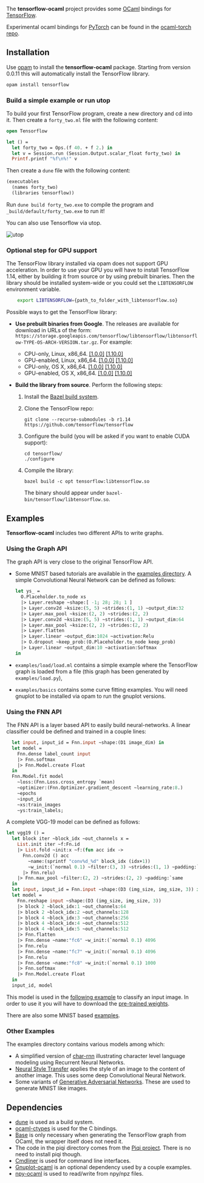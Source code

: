 The __tensorflow-ocaml__ project provides some [OCaml](http://ocaml.org) bindings for [TensorFlow](http://tensorflow.org).

Experimental ocaml bindings for [PyTorch](https://pytorch.org)
can be found in the [ocaml-torch repo](https://github.com/LaurentMazare/ocaml-torch).

## Installation

Use [opam](https://opam.ocaml.org/) to install the __tensorflow-ocaml__ package.
Starting from version 0.0.11 this will automatically install the TensorFlow library.

```bash
opam install tensorflow
```

### Build a simple example or run utop

To build your first TensorFlow program, create a new directory and cd into it.
Then create a `forty_two.ml` file with the following content:

```ocaml
open Tensorflow

let () =
  let forty_two = Ops.(f 40. + f 2.) in
  let v = Session.run (Session.Output.scalar_float forty_two) in
  Printf.printf "%f\n%!" v
```

Then create a `dune` file with the following content:

```ocaml
(executables
  (names forty_two)
  (libraries tensorflow))
```

Run `dune build forty_two.exe` to compile the program and
`_build/default/forty_two.exe` to run it!

You can also use Tensorflow via utop.

![utop](./bin/utop.png)


### Optional step for GPU support

The TensorFlow library installed via opam does not support GPU acceleration.
In order to use your GPU you will have to install TensorFlow 1.14, either
by building it from source or by using prebuilt binaries. Then 
the library should be installed system-wide or you could set the
`LIBTENSORFLOW` environment variable.

```bash
    export LIBTENSORFLOW={path_to_folder_with_libtensorflow.so}
``` 

Possible ways to get the TensorFlow library:

* __Use prebuilt binaries from Google__. The releases are available for download in URLs of the form: `https://storage.googleapis.com/tensorflow/libtensorflow/libtensorflow-TYPE-OS-ARCH-VERSION.tar.gz`. For example:
    * CPU-only, Linux, x86_64.
    [[1.0.0]](https://storage.googleapis.com/tensorflow/libtensorflow/libtensorflow-cpu-linux-x86_64-1.0.0.tar.gz)
    [[1.10.0]](https://storage.googleapis.com/tensorflow/libtensorflow/libtensorflow-cpu-linux-x86_64-1.10.0.tar.gz)
    * GPU-enabled, Linux, x86_64.
    [[1.0.0]](https://storage.googleapis.com/tensorflow/libtensorflow/libtensorflow-gpu-linux-x86_64-1.0.0.tar.gz)
    [[1.10.0]](https://storage.googleapis.com/tensorflow/libtensorflow/libtensorflow-gpu-linux-x86_64-1.10.0.tar.gz)
    * CPU-only, OS X, x86_64.
    [[1.0.0]](https://storage.googleapis.com/tensorflow/libtensorflow/libtensorflow-cpu-darwin-x86_64-1.0.0.tar.gz)
    [[1.10.0]](https://storage.googleapis.com/tensorflow/libtensorflow/libtensorflow-cpu-darwin-x86_64-1.10.0.tar.gz)
    * GPU-enabled, OS X, x86_64.
    [[1.0.0]](https://storage.googleapis.com/tensorflow/libtensorflow/libtensorflow-gpu-darwin-x86_64-1.0.0.tar.gz)
    [[1.10.0]](https://storage.googleapis.com/tensorflow/libtensorflow/libtensorflow-gpu-darwin-x86_64-1.10.0.tar.gz)

* __Build the library from source__. Perform the following steps:
    1. Install the [Bazel build system](http://bazel.io/docs/install.html).
    1. Clone the TensorFlow repo:

        `git clone --recurse-submodules -b r1.14 https://github.com/tensorflow/tensorflow`
    1. Configure the build (you will be asked if you want to enable CUDA support):
    
        ```
        cd tensorflow/
        ./configure
        ```
    1. Compile the library:

       `bazel build -c opt tensorflow:libtensorflow.so`
       
       The binary should appear under `bazel-bin/tensorflow/libtensorflow.so`.

## Examples

__Tensorflow-ocaml__ includes two different APIs to write graphs.

### Using the Graph API

The graph API is very close to the original TensorFlow API.

* Some MNIST based tutorials are available in the [examples directory](https://github.com/LaurentMazare/tensorflow-ocaml/tree/master/examples/mnist).
  A simple Convolutional Neural Network can be defined as follows:
  ```ocaml
  let ys_ =
    O.Placeholder.to_node xs
    |> Layer.reshape ~shape:[ -1; 28; 28; 1 ]
    |> Layer.conv2d ~ksize:(5, 5) ~strides:(1, 1) ~output_dim:32
    |> Layer.max_pool ~ksize:(2, 2) ~strides:(2, 2)
    |> Layer.conv2d ~ksize:(5, 5) ~strides:(1, 1) ~output_dim:64
    |> Layer.max_pool ~ksize:(2, 2) ~strides:(2, 2)
    |> Layer.flatten
    |> Layer.linear ~output_dim:1024 ~activation:Relu
    |> O.dropout ~keep_prob:(O.Placeholder.to_node keep_prob)
    |> Layer.linear ~output_dim:10 ~activation:Softmax
  in
  ```

* `examples/load/load.ml` contains a simple example where the TensorFlow graph is loaded from a file (this graph has been generated by `examples/load.py`),
* `examples/basics` contains some curve fitting examples. You will need gnuplot to be installed via opam to run the gnuplot versions.

### Using the FNN API

The FNN API is a layer based API to easily build neural-networks. A linear classifier could be defined and trained in a couple lines:

```ocaml
  let input, input_id = Fnn.input ~shape:(D1 image_dim) in
  let model =
    Fnn.dense label_count input
    |> Fnn.softmax
    |> Fnn.Model.create Float
  in
  Fnn.Model.fit model
    ~loss:(Fnn.Loss.cross_entropy `mean)
    ~optimizer:(Fnn.Optimizer.gradient_descent ~learning_rate:8.)
    ~epochs
    ~input_id
    ~xs:train_images
    ~ys:train_labels;
```
A complete VGG-19 model can be defined as follows:

```ocaml
let vgg19 () =
  let block iter ~block_idx ~out_channels x =
    List.init iter ~f:Fn.id
    |> List.fold ~init:x ~f:(fun acc idx ->
      Fnn.conv2d () acc
        ~name:(sprintf "conv%d_%d" block_idx (idx+1))
        ~w_init:(`normal 0.1) ~filter:(3, 3) ~strides:(1, 1) ~padding:`same ~out_channels
      |> Fnn.relu)
    |> Fnn.max_pool ~filter:(2, 2) ~strides:(2, 2) ~padding:`same
  in
  let input, input_id = Fnn.input ~shape:(D3 (img_size, img_size, 3)) in
  let model =
    Fnn.reshape input ~shape:(D3 (img_size, img_size, 3))
    |> block 2 ~block_idx:1 ~out_channels:64
    |> block 2 ~block_idx:2 ~out_channels:128
    |> block 4 ~block_idx:3 ~out_channels:256
    |> block 4 ~block_idx:4 ~out_channels:512
    |> block 4 ~block_idx:5 ~out_channels:512
    |> Fnn.flatten
    |> Fnn.dense ~name:"fc6" ~w_init:(`normal 0.1) 4096
    |> Fnn.relu
    |> Fnn.dense ~name:"fc7" ~w_init:(`normal 0.1) 4096
    |> Fnn.relu
    |> Fnn.dense ~name:"fc8" ~w_init:(`normal 0.1) 1000
    |> Fnn.softmax
    |> Fnn.Model.create Float
  in
  input_id, model
```
This model is used in the [following example](https://github.com/LaurentMazare/tensorflow-ocaml/blob/master/examples/neural-style/vgg19.ml) to classify an input image. In order to use it you will have to download the [pre-trained weights](https://github.com/LaurentMazare/tensorflow-ocaml/releases/download/0.0.7/vgg19.cpkt).

There are also some MNIST based [examples](https://github.com/LaurentMazare/tensorflow-ocaml/tree/master/examples/fnn).

### Other Examples

The examples directory contains various models among which:

* A simplified version of
  [char-rnn](https://github.com/LaurentMazare/tensorflow-ocaml/blob/master/examples/char_rnn)
  illustrating character level language modeling using Recurrent Neural Networks.
* [Neural Style Transfer](https://github.com/LaurentMazare/tensorflow-ocaml/blob/master/examples/neural-style)
  applies the style of an image to the content of another image. This uses some deep Convolutional Neural Network.
* Some variants of [Generative Adversarial Networks](https://github.com/LaurentMazare/tensorflow-ocaml/blob/master/examples/gan).
  These are used to generate MNIST like images.

## Dependencies

* [dune](https://github.com/ocaml/dune) is used as a build system.
* [ocaml-ctypes](https://github.com/ocamllabs/ocaml-ctypes) is used for the C bindings.
* [Base](https://github.com/janestreet/base) is only necessary when generating the TensorFlow graph from OCaml, the wrapper itself does not need it.
* The code in the piqi directory comes from the [Piqi project](http://piqi.org). There is no need to install piqi though.
* [Cmdliner](https://github.com/dbuenzli/cmdliner) is used for command line interfaces.
* [Gnuplot-ocaml](https://bitbucket.org/ogu/gnuplot-ocaml) is an optional dependency used by a couple examples.
* [npy-ocaml](https://github.com/LaurentMazare/npy-ocaml) is used to read/write from npy/npz files.
